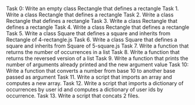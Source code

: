 Task 0: Write an empty class Rectangle that defines a rectangle Task 1. Write a class Rectangle that defines a rectangle Task 2. Write a class Rectangle that defines a rectangle Task 3. Write a class Rectangle that defines a rectangle Task 4. Write a class Rectangle that defines a rectangle Task 5. Write a class Square that defines a square and inherits from Rectangle of 4-rectangle.js Task 6. Write a class Square that defines a square and inherits from Square of 5-square.js Task 7. Write a function that returns the number of occurrences in a list Task 8. Write a function that returns the reversed version of a list Task 9. Write a function that prints the number of arguments already printed and the new argument value Task 10: Write a function that converts a number from base 10 to another base passed as argument Task 11. Write a script that imports an array and computes a new array. Task 12. Write a script that imports a dictionary of occurrences by user id and computes a dictionary of user ids by occurrence. Task 13. Write a script that concats 2 files.
